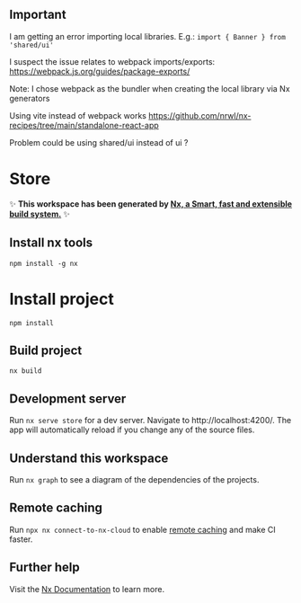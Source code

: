## Important
I am getting an error importing local libraries. E.g.: `import { Banner } from 'shared/ui'`

I suspect the issue relates to webpack imports/exports: https://webpack.js.org/guides/package-exports/

Note: I chose webpack as the bundler when creating the local library via Nx generators

Using vite instead of webpack works https://github.com/nrwl/nx-recipes/tree/main/standalone-react-app

Problem could be using shared/ui instead of ui ?
# Store
✨ **This workspace has been generated by [Nx, a Smart, fast and extensible build system.](https://nx.dev)** ✨

## Install nx tools
```
npm install -g nx
```
# Install project
```
npm install
```
## Build project
```
nx build
```
## Development server

Run `nx serve store` for a dev server. Navigate to http://localhost:4200/. The app will automatically reload if you change any of the source files.

## Understand this workspace

Run `nx graph` to see a diagram of the dependencies of the projects.

## Remote caching

Run `npx nx connect-to-nx-cloud` to enable [remote caching](https://nx.app) and make CI faster.

## Further help

Visit the [Nx Documentation](https://nx.dev) to learn more.
